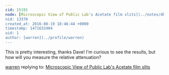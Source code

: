 ```yaml
---
cid: 15191
node: [Microscopic View of Public Lab's Acetate film slits](../notes/dhaffnersr/08-19-2016/microscopic-view-of-public-lab-s-acetate-film-slits)
nid: 13370
created_at: 2016-08-19 18:46:44 +0000
timestamp: 1471632404
uid: 1
author: [warren](../profile/warren)
---
```


This is pretty interesting, thanks Dave! I'm curious to see the results, but how will you measure the relative attenuation? 

[warren](../profile/warren) replying to: [Microscopic View of Public Lab's Acetate film slits](../notes/dhaffnersr/08-19-2016/microscopic-view-of-public-lab-s-acetate-film-slits)


